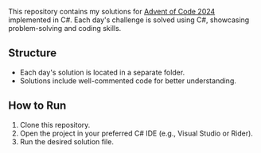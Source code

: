 This repository contains my solutions for [Advent of Code 2024](https://adventofcode.com/2024) implemented in C#. Each day's challenge is solved using C#, showcasing problem-solving and coding skills.

## Structure  
- Each day's solution is located in a separate folder.  
- Solutions include well-commented code for better understanding.  

## How to Run  
1. Clone this repository.  
2. Open the project in your preferred C# IDE (e.g., Visual Studio or Rider).  
3. Run the desired solution file.
